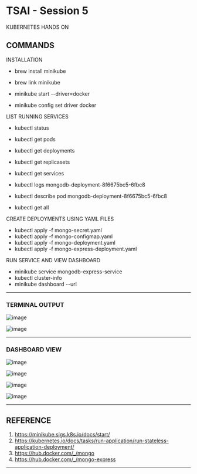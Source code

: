 # TSAI - Session 5

KUBERNETES HANDS ON

## COMMANDS

INSTALLATION

- brew install minikube
- brew link minikube

- minikube start --driver=docker
- minikube config set driver docker

LIST RUNNING SERVICES

- kubectl status
- kubectl get pods
- kubectl get deployments
- kubectl get replicasets
- kubectl get services

- kubectl logs mongodb-deployment-8f6675bc5-6fbc8
- kubectl describe pod mongodb-deployment-8f6675bc5-6fbc8
- kubectl get all

CREATE DEPLOYMENTS USING YAML FILES

- kubectl apply -f mongo-secret.yaml
- kubectl apply -f mongo-configmap.yaml
- kubectl apply -f mongo-deployment.yaml
- kubectl apply -f mongo-express-deployment.yaml

RUN SERVICE AND VIEW DASHBOARD

- minikube service mongodb-express-service
- kubectl cluster-info
- minikube dashboard --url

---

### TERMINAL OUTPUT

![image](https://user-images.githubusercontent.com/15984084/140642925-b09bd932-5a21-4879-9307-89123e7cc165.png)

![image](https://user-images.githubusercontent.com/15984084/140643308-f1d05375-a149-45aa-9ff6-5b26f58f24d5.png)

---

### DASHBOARD VIEW

![image](https://user-images.githubusercontent.com/15984084/140643002-2b31a8d2-917e-429a-ade7-29f68e9b8e43.png)

![image](https://user-images.githubusercontent.com/15984084/140643062-d39e8c01-5a88-49bc-96f4-0e13630c4ab2.png)

![image](https://user-images.githubusercontent.com/15984084/140643020-e604cc76-1b91-4157-9880-67d3e160ebf7.png)

![image](https://user-images.githubusercontent.com/15984084/140643031-4c259ad1-6a5f-4719-b69c-d0f2aec36b6a.png)

---

## REFERENCE

1. <https://minikube.sigs.k8s.io/docs/start/>
2. <https://kubernetes.io/docs/tasks/run-application/run-stateless-application-deployment/>
3. <https://hub.docker.com/_/mongo>
4. <https://hub.docker.com/_/mongo-express>

---
